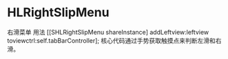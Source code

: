 # HLRightSlipMenu
右滑菜单
用法 
[[SHLRightSlipMenu shareInstance] addLeftview:leftview toviewctrl:self.tabBarController];
核心代码通过手势获取触摸点来判断左滑和右滑。
